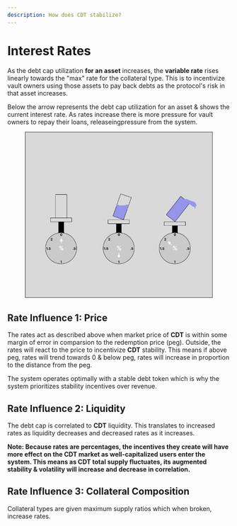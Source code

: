 ```yaml
---
description: How does CDT stabilize?
---
```


# Interest Rates

As the debt cap utilization **for an asset** increases, the **variable rate** rises linearly towards the "max" rate for the collateral type. This is to incentivize vault owners using those assets to pay back debts as the protocol's risk in that asset increases.

Below the arrow represents the debt cap utilization for an asset & shows the current interest rate. As rates increase there is more pressure for vault owners to repay their loans, releaseingpressure from the system.

<figure><img src="../../.gitbook/assets/image (4).png" alt=""><figcaption></figcaption></figure>

## **Rate Influence 1: Price**&#x20;

The rates act as described above when market price of **CDT** is within some margin of error in comparsion to the redemption price (peg). Outside, the rates will react to the price to incentivize **CDT** stability. This means if above peg, rates will trend towards 0 & below peg, rates will increase in proportion to the distance from the peg.

The system operates optimally with a stable debt token which is why the system prioritizes stability incentives over revenue.

## Rate Influence 2: Liquidity

The debt cap is correlated to **CDT** liquidity. This translates to increased rates as liquidity decreases and decreased rates as it increases.&#x20;

**Note: Because rates are percentages, the incentives they create will have more effect on the CDT market as well-capitalized users enter the system. This means as CDT total supply fluctuates, its augmented stability & volatility will increase and decrease in correlation.**

## Rate Influence 3: Collateral Composition

Collateral types are given maximum supply ratios which when broken, increase rates.
